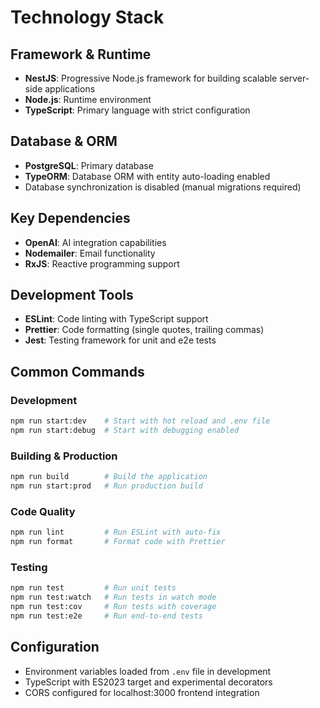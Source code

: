 # Technology Stack

## Framework & Runtime
- **NestJS**: Progressive Node.js framework for building scalable server-side applications
- **Node.js**: Runtime environment
- **TypeScript**: Primary language with strict configuration

## Database & ORM
- **PostgreSQL**: Primary database
- **TypeORM**: Database ORM with entity auto-loading enabled
- Database synchronization is disabled (manual migrations required)

## Key Dependencies
- **OpenAI**: AI integration capabilities
- **Nodemailer**: Email functionality
- **RxJS**: Reactive programming support

## Development Tools
- **ESLint**: Code linting with TypeScript support
- **Prettier**: Code formatting (single quotes, trailing commas)
- **Jest**: Testing framework for unit and e2e tests

## Common Commands

### Development
```bash
npm run start:dev    # Start with hot reload and .env file
npm run start:debug  # Start with debugging enabled
```

### Building & Production
```bash
npm run build        # Build the application
npm run start:prod   # Run production build
```

### Code Quality
```bash
npm run lint         # Run ESLint with auto-fix
npm run format       # Format code with Prettier
```

### Testing
```bash
npm run test         # Run unit tests
npm run test:watch   # Run tests in watch mode
npm run test:cov     # Run tests with coverage
npm run test:e2e     # Run end-to-end tests
```

## Configuration
- Environment variables loaded from `.env` file in development
- TypeScript with ES2023 target and experimental decorators
- CORS configured for localhost:3000 frontend integration